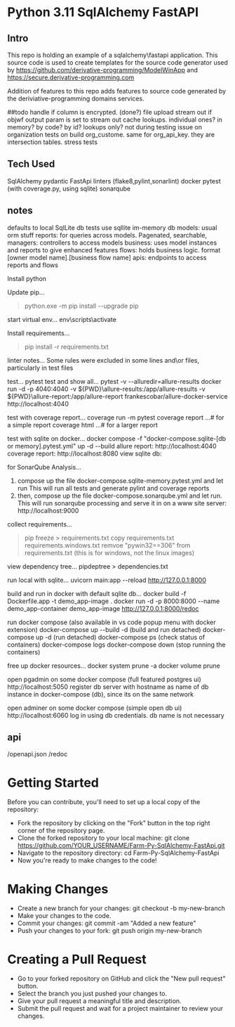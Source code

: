 # Python 3.11 SqlAlchemy FastAPI

## Intro

This repo is holding an example of a sqlalchemy\fastapi application. This source code is used to create templates for the source code generator used by  https://github.com/derivative-programming/ModelWinApp and https://secure.derivative-programming.com

Addition of features to this repo adds features to source code generated by the deriviative-programming domains services.
  
##todo
handle if column is encrypted. (done?)
file upload
stream out if objwf output param is set to stream out 
cache lookups. individual ones? in memory? by code? by id? lookups only? not during testing
issue on organization tests on  build org_custome. same for org_api_key.  they are intersection tables.
stress tests

## Tech Used 
SqlAlchemy
pydantic
FastApi
linters (flake8,pylint,sonarlint)
docker
pytest (with coverage.py, using sqlite)
sonarqube



## notes
defaults to local SqlLite db
tests use sqllite im-memory db
models: usual orm stuff
reports: for queries across models. Pagenated, searchable,
managers: controllers to access models
business: uses model instances and reports to give enhanced features
flows: holds business logic. format [owner model name].[business flow name]
apis: endpoints to access reports and flows

Install python

Update pip...
>python.exe -m pip install --upgrade pip

start virtual env...
env\scripts\activate

Install requirements...
>pip install -r requirements.txt

linter notes...
Some rules were excluded in some lines and\or files, particularly in test files


test...
pytest
test and show all...
pytest -v --alluredir=allure-results
docker run -d -p 4040:4040 -v ${PWD}\allure-results:/app/allure-results -v ${PWD}\allure-report:/app/allure-report frankescobar/allure-docker-service
http://localhost:4040

test with coverage report...
coverage run -m pytest
coverage report    ...# for a simple report
coverage html ...# for a larger report

test with sqlite on docker...
docker compose -f "docker-compose.sqlite-[db or memory].pytest.yml" up -d --build
allure report: http://localhost:4040
coverage report: http://localhost:8080
view sqlite db: 

for SonarQube Analysis...
1. compose up the file docker-compose.sqlite-memory.pytest.yml and let run
 This will run all tests and generate pylint and coverage reports
2. then, compose up the file docker-compose.sonarqube.yml and let run.
    This will run sonarqube processing and serve it in on a www site
    server: http://localhost:9000


collect requirements...
>pip freeze > requirements.txt
copy requirements.txt requirements.windows.txt
remvoe "pywin32==306" from requirements.txt (this is for windows, not the linux images)

view dependency tree...
pipdeptree > dependencies.txt


run local with sqlite...
uvicorn main:app --reload
http://127.0.0.1:8000

build and run in docker with default sqlite db...
docker build -f Dockerfile.app -t demo_app-image .
docker run -d -p 8000:8000 --name demo_app-container  demo_app-image
http://127.0.0.1:8000/redoc

run docker compose (also available in vs code popup menu with docker extension)
docker-compose up --build -d (build and run detached)
docker-compose up -d (run detached)
docker-compose ps (check status of containers)
docker-compose logs <service-name>
docker-compose down (stop running the containers)

free up docker resources...
docker system prune -a
docker volume prune

open pgadmin on some docker compose (full featured postgres ui)
http://localhost:5050
register db server with hostname as name of db instance in docker-compose (db), since its on the same network

open adminer on some docker compose (simple open db ui)
http://localhost:6060
log in using db credentials. db name is not necessary


## api
/openapi.json
/redoc
 

# Getting Started
Before you can contribute, you'll need to set up a local copy of the repository:

* Fork the repository by clicking on the "Fork" button in the top right corner of the repository page.
* Clone the forked repository to your local machine: git clone https://github.com/YOUR_USERNAME/Farm-Py-SqlAlchemy-FastApi.git
* Navigate to the repository directory: cd Farm-Py-SqlAlchemy-FastApi
* Now you're ready to make changes to the code!

# Making Changes
* Create a new branch for your changes: git checkout -b my-new-branch
* Make your changes to the code.
* Commit your changes: git commit -am "Added a new feature"
* Push your changes to your fork: git push origin my-new-branch

# Creating a Pull Request
* Go to your forked repository on GitHub and click the "New pull request" button.
* Select the branch you just pushed your changes to.
* Give your pull request a meaningful title and description.
* Submit the pull request and wait for a project maintainer to review your changes.
